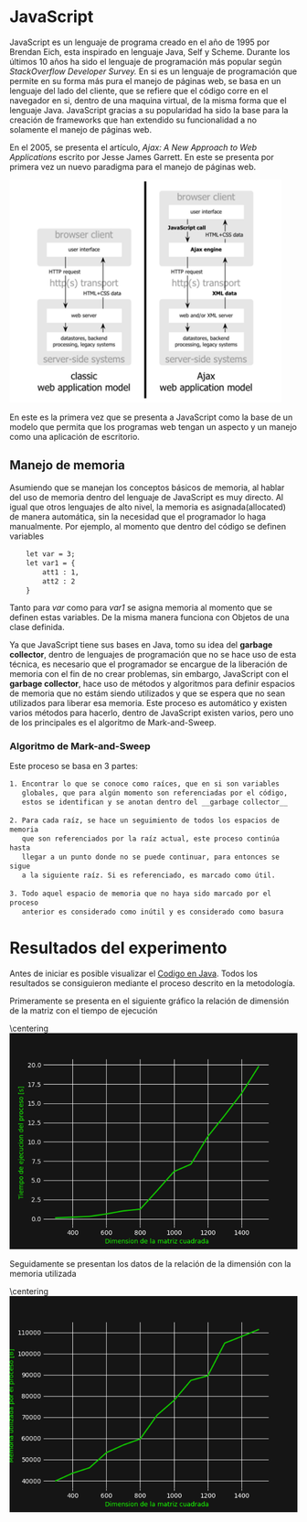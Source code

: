 # JavaScript 


JavaScript es un lenguaje de programa creado en el año de 1995 por Brendan
Eich, esta inspirado en lenguaje Java, Self y Scheme. Durante los últimos
10 años ha sido el lenguaje de programación más popular según _StackOverflow
Developer Survey._ En si es un lenguaje de programación que permite en su forma
más pura el manejo de páginas web, se basa en un lenguaje del lado del cliente,
que se refiere que el código corre en el navegador en si, dentro de una maquina
virtual, de la misma forma que el lenguaje Java. JavaScript gracias a su
popularidad ha sido la base para la creación de frameworks que han extendido su
funcionalidad a no solamente el manejo de páginas web.

En el 2005, se presenta el artículo, _Ajax: A New Approach to Web Applications_
escrito por Jesse James Garrett. En este se presenta por primera vez un nuevo
paradigma para el manejo de páginas web.

![Ajax model]( ./resources/javaScript1.png)

En este es la primera vez que se presenta a JavaScript como la base de un
modelo que permita que los programas web tengan un aspecto y un manejo como una
aplicación de escritorio.

## Manejo de memoria ##

Asumiendo que se manejan los conceptos básicos de memoria, al hablar del uso de
memoria dentro del lenguaje de JavaScript es muy directo. Al igual que otros
lenguajes de alto nivel, la memoria es asignada(allocated) de manera
automática, sin la necesidad que el programador lo haga manualmente. Por
ejemplo, al momento que dentro del código se definen variables 

        let var = 3;
        let var1 = {
            att1 : 1, 
            att2 : 2 
        }

Tanto para _var_ como para _var1_ se asigna memoria al momento que se definen
estas variables. De la misma manera funciona con Objetos de una clase definida.

Ya que JavaScript tiene sus bases en Java, tomo su idea del __garbage
collector__, dentro de lenguajes de programación que no se hace uso de esta
técnica, es necesario que el programador se encargue de la liberación de
memoria con el fin de no crear problemas, sin embargo, JavaScript con el
__garbage collector__, hace uso de métodos y algoritmos para definir espacios
de memoria que no estám siendo utilizados y que se espera que no sean
utilizados para liberar esa memoria. Este proceso es automático y existen
varios métodos para hacerlo, dentro de JavaScript existen varios, pero uno de
los principales es el algoritmo de Mark-and-Sweep.

### Algoritmo de Mark-and-Sweep 

Este proceso se basa en 3 partes: 

    1. Encontrar lo que se conoce como raíces, que en si son variables
       globales, que para algún momento son referenciadas por el código,
       estos se identifican y se anotan dentro del __garbage collector__
    
    2. Para cada raíz, se hace un seguimiento de todos los espacios de memoria
       que son referenciados por la raíz actual, este proceso continúa hasta
       llegar a un punto donde no se puede continuar, para entonces se sigue
       a la siguiente raíz. Si es referenciado, es marcado como útil. 

    3. Todo aquel espacio de memoria que no haya sido marcado por el proceso
       anterior es considerado como inútil y es considerado como basura

# Resultados del experimento 
Antes de iniciar es posible visualizar el [Codigo en Java](../code/matMul.js).
Todos los resultados se consiguieron mediante el proceso descrito en la metodología.

Primeramente se presenta en el siguiente gráfico la relación de dimensión de la
matriz con el tiempo de ejecución 

\centering
![Imagen](../results/javaScriptTime.png "Tiempo de ejecución en relación a la dimensión de la matriz")

Seguidamente se presentan los datos de la relación de la dimensión con la memoria utilizada

\centering
![Imagen](../results/javaScriptMemory.png "Memoria utilizada en relación a la dimensión de la matriz")


